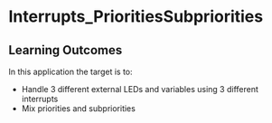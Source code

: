# Interrupts_PrioritiesSubpriorities

## Learning Outcomes
In this application the target is to:
- Handle 3 different external LEDs and variables using 3 different interrupts
- Mix priorities and subpriorities